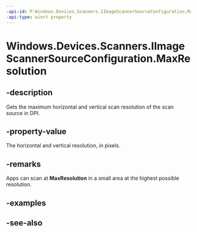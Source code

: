 ----api-id: P:Windows.Devices.Scanners.IImageScannerSourceConfiguration.MaxResolution
-api-type: winrt property
---<!-- Property syntaxpublic Windows.Devices.Scanners.ImageScannerResolution MaxResolution { get; }--># Windows.Devices.Scanners.IImageScannerSourceConfiguration.MaxResolution## -descriptionGets the maximum horizontal and vertical scan resolution of the scan source in DPI.## -property-valueThe horizontal and vertical resolution, in pixels.## -remarksApps can scan at **MaxResolution** in a small area at the highest possible resolution.## -examples## -see-also